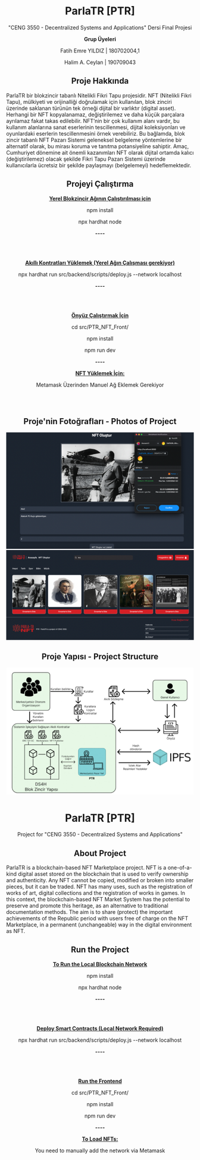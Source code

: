 <h1 style="text-align: center;"> ParlaTR [PTR] </h1>

<p style="text-align: center;">"CENG 3550 - Decentralized Systems and Applications" Dersi Final Projesi</p>

<p style="text-align: center; font-weight: bold;">Grup Üyeleri</p>
<p style="text-align: center;">Fatih Emre YILDIZ | 180702004,1</p>
<p style="text-align: center;">Halim A. Ceylan | 190709043</p>

<h2 style="text-align: center;"> Proje Hakkında</h2>
ParlaTR bir blokzincir tabanlı Nitelikli Fikri Tapu projesidir. NFT (Nitelikli Fikri Tapu), mülkiyeti ve orijinalliği doğrulamak için kullanılan, blok zinciri üzerinde saklanan türünün tek örneği dijital bir varlıktır (digital asset). Herhangi bir NFT kopyalanamaz, değiştirilemez ve daha küçük parçalara ayrılamaz fakat takas edilebilir. NFT’nin bir çok kullanım alanı vardır, bu kullanım alanlarına sanat eserlerinin tescillenmesi, dijital koleksiyonları ve oyunlardaki eserlerin tescillenmesini örnek verebiliriz. Bu bağlamda, blok zincir tabanlı NFT Pazarı Sistemi geleneksel belgeleme yöntemlerine bir alternatif olarak, bu mirası koruma ve tanıtma potansiyeline sahiptir. Amaç, Cumhuriyet dönemine ait önemli kazanımları NFT olarak dijital ortamda kalıcı (değiştirilemez) olacak şekilde Fikri Tapu Pazarı Sistemi üzerinde kullanıcılarla ücretsiz bir şekilde paylaşmayı (belgelemeyi) hedeflemektedir.

<h2 style="text-align: center;"> Projeyi Çalıştırma </h2>
<p style="text-align: center; font-weight: bold; text-decoration: underline;"> Yerel Blokzincir Ağının Çalıştırılması için</p>
<p style="text-align: center;">npm install</p>
<p style="text-align: center;">npx hardhat node</p>
<p style="text-align: center; font-weight: bold;">----</p>
<br>
<br>
<p style="text-align: center; font-weight: bold; text-decoration: underline;"> Akıllı Kontratları Yüklemek (Yerel Ağın Çalışması gerekiyor)</p>
<p style="text-align: center;">npx hardhat run src/backend/scripts/deploy.js --network localhost </p>
<p style="text-align: center; font-weight: bold;">----</p>
<br>
<br>
<p style="text-align: center; font-weight: bold; text-decoration: underline;"> Önyüz Çalıştırmak İçin</p>
<p style="text-align: center;">cd src/PTR_NFT_Front/ </p>
<p style="text-align: center;">npm install </p>
<p style="text-align: center;">npm run dev </p>
<p style="text-align: center; font-weight: bold;">----</p>

<p style="text-align: center; font-weight: bold; text-decoration: underline;"> NFT Yüklemek İçin:</p>
<p style="text-align: center;">Metamask Üzerinden Manuel Ağ Eklemek Gerekiyor </p>
<br>
<br>


<h2 style="text-align: center;"> Proje'nin Fotoğrafları - Photos of Project</h2>

![plot](./src/NFTAdding.png)
![plot](./src/NFTListed.png)



<h2 style="text-align: center;"> Proje Yapısı - Project Structure</h2>

![plot](./src/projectStructure.jpg)


<h1 style="text-align: center;">ParlaTR [PTR]</h1>

<p style="text-align: center;">Project for "CENG 3550 - Decentralized Systems and Applications"</p>

<h2 style="text-align: center;">About Project</h2>
ParlaTR is a blockchain-based NFT Marketplace project. NFT is a one-of-a-kind digital asset stored on the blockchain that is used to verify ownership and authenticity. Any NFT cannot be copied, modified or broken into smaller pieces, but it can be traded. NFT has many uses, such as the registration of works of art, digital collections and the registration of works in games. In this context, the blockchain-based NFT Market System has the potential to preserve and promote this heritage, as an alternative to traditional documentation methods. The aim is to share (protect) the important achievements of the Republic period with users free of charge on the NFT Marketplace, in a permanent (unchangeable) way in the digital environment as NFT.

<h2 style="text-align: center;"> Run the Project </h2>
<p style="text-align: center; font-weight: bold; text-decoration: underline;"> To Run the Local Blockchain Network</p>
<p style="text-align: center;">npm install</p>
<p style="text-align: center;">npx hardhat node</p>
<p style="text-align: center; font-weight: bold;">----</p>
<br>
<br>
<p style="text-align: center; font-weight: bold; text-decoration: underline;"> Deploy Smart Contracts (Local Network Required)</p>
<p style="text-align: center;">npx hardhat run src/backend/scripts/deploy.js --network localhost </p>
<p style="text-align: center; font-weight: bold;">----</p>
<br>
<br>
<p style="text-align: center; font-weight: bold; text-decoration: underline;"> Run the Frontend</p>
<p style="text-align: center;">cd src/PTR_NFT_Front/ </p>
<p style="text-align: center;">npm install </p>
<p style="text-align: center;">npm run dev </p>
<p style="text-align: center; font-weight: bold;">----</p>

<p style="text-align: center; font-weight: bold; text-decoration: underline;"> To Load NFTs:</p>
<p style="text-align: center;">You need to manually add the network via Metamask </p>
<br>
<br>



